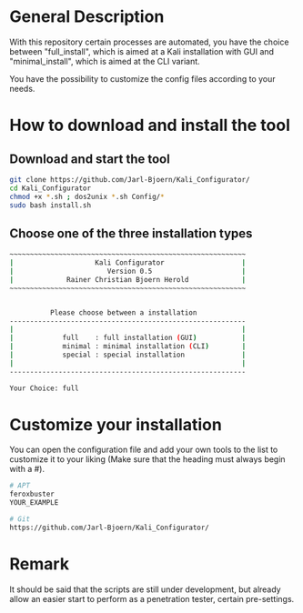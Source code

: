 # General Description

With this repository certain processes are automated, you have the choice between "full_install", which is aimed at a Kali installation with GUI and "minimal_install", which is aimed at the CLI variant.

You have the possibility to customize the config files according to your needs.<br />

# How to download and install the tool
## Download and start the tool
```bash
git clone https://github.com/Jarl-Bjoern/Kali_Configurator/
cd Kali_Configurator
chmod +x *.sh ; dos2unix *.sh Config/*
sudo bash install.sh
```

## Choose one of the three installation types
```bash
~~~~~~~~~~~~~~~~~~~~~~~~~~~~~~~~~~~~~~~~~~~~~~~~~~~~~~~~~~
|                    Kali Configurator                   |
|                       Version 0.5                      |
|             Rainer Christian Bjoern Herold             |
~~~~~~~~~~~~~~~~~~~~~~~~~~~~~~~~~~~~~~~~~~~~~~~~~~~~~~~~~~


          Please choose between a installation
----------------------------------------------------------
|                                                        |
|            full    : full installation (GUI)           |
|            minimal : minimal installation (CLI)        |
|            special : special installation              |
|                                                        |
----------------------------------------------------------

Your Choice: full
```
# Customize your installation
You can open the configuration file and add your own tools to the list to customize it to your liking (Make sure that the heading must always begin with a #).
```bash
# APT
feroxbuster
YOUR_EXAMPLE

# Git
https://github.com/Jarl-Bjoern/Kali_Configurator/
```


# Remark
It should be said that the scripts are still under development, but already allow an easier start to perform as a penetration tester, certain pre-settings.
